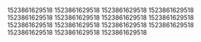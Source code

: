 1523861629518
1523861629518
1523861629518
1523861629518
1523861629518
1523861629518
1523861629518
1523861629518
1523861629518
1523861629518
1523861629518
1523861629518
1523861629518
1523861629518
1523861629518